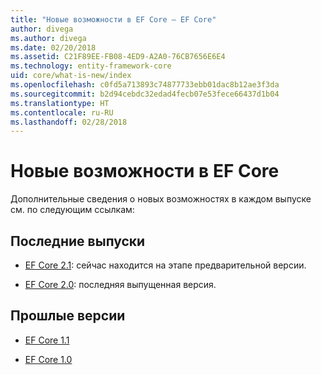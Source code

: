 ```yaml
---
title: "Новые возможности в EF Core — EF Core"
author: divega
ms.author: divega
ms.date: 02/20/2018
ms.assetid: C21F89EE-FB08-4ED9-A2A0-76CB7656E6E4
ms.technology: entity-framework-core
uid: core/what-is-new/index
ms.openlocfilehash: c0fd5a713893c74877733ebb01dac8b12ae3f3da
ms.sourcegitcommit: b2d94cebdc32edad4fecb07e53fece66437d1b04
ms.translationtype: HT
ms.contentlocale: ru-RU
ms.lasthandoff: 02/28/2018
---
```

# <a name="what-is-new-in-ef-core"></a>Новые возможности в EF Core

Дополнительные сведения о новых возможностях в каждом выпуске см. по следующим ссылкам:

## <a name="recent-releases"></a>Последние выпуски

- [EF Core 2.1](xref:core/what-is-new/ef-core-2.1): сейчас находится на этапе предварительной версии.

- [EF Core 2.0](xref:core/what-is-new/ef-core-2.0): последняя выпущенная версия.

## <a name="past-versions"></a>Прошлые версии

- [EF Core 1.1](xref:core/what-is-new/ef-core-1.1)

- [EF Core 1.0](xref:core/what-is-new/ef-core-1.0)
